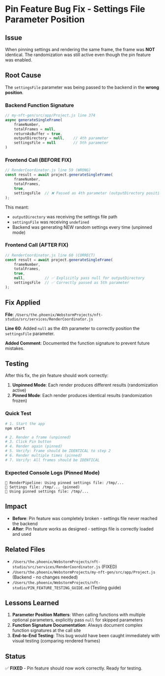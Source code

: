 # Pin Feature Bug Fix - Settings File Parameter Position

## Issue
When pinning settings and rendering the same frame, the frame was **NOT** identical. The randomization was still active even though the pin feature was enabled.

## Root Cause
The `settingsFile` parameter was being passed to the backend in the **wrong position**.

### Backend Function Signature
```javascript
// my-nft-gen/src/app/Project.js line 374
async generateSingleFrame(
    frameNumber, 
    totalFrames = null, 
    returnAsBuffer = true, 
    outputDirectory = null,    // 4th parameter
    settingsFile = null        // 5th parameter
)
```

### Frontend Call (BEFORE FIX)
```javascript
// RenderCoordinator.js line 59 (WRONG)
const result = await project.generateSingleFrame(
    frameNumber, 
    totalFrames, 
    true, 
    settingsFile  // ❌ Passed as 4th parameter (outputDirectory position)
);
```

This meant:
- `outputDirectory` was receiving the settings file path
- `settingsFile` was receiving `undefined`
- Backend was generating NEW random settings every time (unpinned mode)

### Frontend Call (AFTER FIX)
```javascript
// RenderCoordinator.js line 60 (CORRECT)
const result = await project.generateSingleFrame(
    frameNumber, 
    totalFrames, 
    true, 
    null,         // ✅ Explicitly pass null for outputDirectory
    settingsFile  // ✅ Correctly passed as 5th parameter
);
```

## Fix Applied
**File**: `/Users/the.phoenix/WebstormProjects/nft-studio/src/services/RenderCoordinator.js`

**Line 60**: Added `null` as the 4th parameter to correctly position the `settingsFile` parameter.

**Added Comment**: Documented the function signature to prevent future mistakes.

## Testing
After this fix, the pin feature should work correctly:

1. **Unpinned Mode**: Each render produces different results (randomization active)
2. **Pinned Mode**: Each render produces identical results (randomization frozen)

### Quick Test
```bash
# 1. Start the app
npm start

# 2. Render a frame (unpinned)
# 3. Click Pin button
# 4. Render again (pinned)
# 5. Verify: Frame should be IDENTICAL to step 2
# 6. Render multiple times (pinned)
# 7. Verify: All frames should be IDENTICAL
```

### Expected Console Logs (Pinned Mode)
```
📌 RenderPipeline: Using pinned settings file: /tmp/...
🚀 Settings file: /tmp/... (pinned)
📌 Using pinned settings file: /tmp/...
```

## Impact
- **Before**: Pin feature was completely broken - settings file never reached the backend
- **After**: Pin feature works as designed - settings file is correctly loaded and used

## Related Files
- `/Users/the.phoenix/WebstormProjects/nft-studio/src/services/RenderCoordinator.js` (FIXED)
- `/Users/the.phoenix/WebstormProjects/my-nft-gen/src/app/Project.js` (Backend - no changes needed)
- `/Users/the.phoenix/WebstormProjects/nft-studio/PIN_FEATURE_TESTING_GUIDE.md` (Testing guide)

## Lessons Learned
1. **Parameter Position Matters**: When calling functions with multiple optional parameters, explicitly pass `null` for skipped parameters
2. **Function Signature Documentation**: Always document complex function signatures at the call site
3. **End-to-End Testing**: This bug would have been caught immediately with visual testing (comparing rendered frames)

## Status
✅ **FIXED** - Pin feature should now work correctly. Ready for testing.